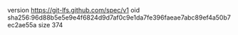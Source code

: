 version https://git-lfs.github.com/spec/v1
oid sha256:96d88b5e5e9e4f6824d9d7af0c9e1da7fe396faeae7abc89ef4a50b7ec2ae55a
size 374
